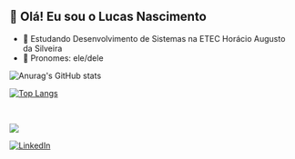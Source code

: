 ## :wave: Olá! Eu sou o Lucas Nascimento 
- :book: Estudando Desenvolvimento de Sistemas na ETEC Horácio Augusto da Silveira
- :man: Pronomes: ele/dele

![Anurag's GitHub stats](https://github-readme-stats.vercel.app/api?username=lucasns06&show_icons=true&bg_color=00000000)

[![Top Langs](https://github-readme-stats.vercel.app/api/top-langs/?username=lucasns06&bg_color=00000000)](https://github.com/lucasns06/github-readme-stats)

<br>

<a href="https://steamcommunity.com/id/Atrofy/" target="_blank"> <img src="https://img.shields.io/badge/Steam-000000?style=for-the-badge&logo=steam&logoColor=white">  </a>

[![LinkedIn](https://img.shields.io/badge/LinkedIn-0077B5?style=for-the-badge&logo=linkedin&logoColor=white)](https://www.linkedin.com/in/lucasns06/) 
<!--https://github.com/digitalinnovationone/dio-lab-open-source/blob/main/utils/badges/badges.md -->
